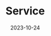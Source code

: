 ---
title: 'Service'
date: 2023-10-24
type: landing


sections:
  - block: markdown
    content:
      title: Service
      text: |
        #### Journal Reviewer

        - Journal of Machine Learning Research (JMLR)
        - Theoretical Computer Science (TCS)
        - INFORMS Journal on Computing (IJOC)
        

        #### Program Committee for Conferences and Workshops
        
        - INFORMS 2024 Workshop on Data Science
        - NeurIPS 2024 Workshop on Interpretable AI
        
    design:
      css_class: light
      columns: '1'
---